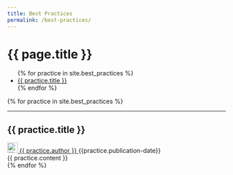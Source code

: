 ```yaml
---
title: Best Practices
permalink: /best-practices/
---
```


<div class="page-header">
    <h1>{{ page.title }}</h1>
</div>
<div class="row">
    <div class="article-index">
        <ul>
            {% for practice in site.best_practices %}
                <li>
                    <a href="#{{ practice.id }}">{{ practice.title }}</a>
                </li>
            {% endfor %}
        </ul>
    </div>
</div>

{% for practice in site.best_practices %}
<div class="row">
    <article>
        <hr>
        <h2 id="{{practice.label-id}}">{{ practice.title }}</h2>
        <div class="article-meta">
            <a href="{{ page.github-url }}{{ practice.author }}" class="post-author">
               <img src="{{ page.github-url }}{{ practice.author }}.png" class="avatar" alt="{{ practice.author }} avatar" width="24" height="24">
                {{ practice.author }}
            </a>	
            <span class="date">{{practice.publication-date}}</span>
        </div>
        <div class="article-content">
            {{ practice.content }}
        </div>
    </article>
</div>
{% endfor %}